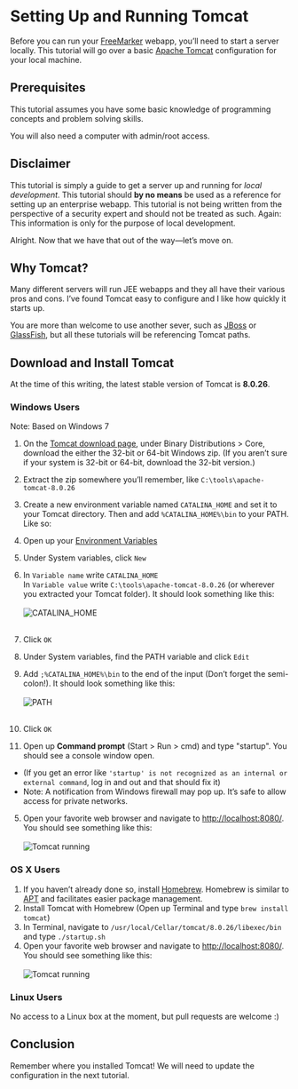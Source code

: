# Setting Up and Running Tomcat

Before you can run your [FreeMarker](http://freemarker.org) webapp, you’ll need to start a server locally. This tutorial will go over a basic [Apache Tomcat](http://tomcat.apache.org/) configuration for your local machine.

## Prerequisites

This tutorial assumes you have some basic knowledge of programming concepts and problem solving skills.

You will also need a computer with admin/root access.

## Disclaimer

This tutorial is simply a guide to get a server up and running for *local development*. This tutorial should **by no means** be used as a reference for setting up an enterprise webapp. This tutorial is not being written from the perspective of a security expert and should not be treated as such. Again: This information is only for the purpose of local development.

Alright. Now that we have that out of the way—let’s move on.

## Why Tomcat?

Many different servers will run JEE webapps and they all have their various pros and cons. I’ve found Tomcat easy to configure and I like how quickly it starts up.

You are more than welcome to use another sever, such as [JBoss](http://www.jboss.org/) or [GlassFish](https://glassfish.java.net/), but all these tutorials will be referencing Tomcat paths.

## Download and Install Tomcat

At the time of this writing, the latest stable version of Tomcat is **8.0.26**.


### Windows Users

Note: Based on Windows 7

1. On the [Tomcat download page](http://tomcat.apache.org/download-80.cgi), under Binary Distributions > Core, download the either the 32-bit or 64-bit Windows zip. (If you aren’t sure if your system is 32-bit or 64-bit, download the 32-bit version.)

2. Extract the zip somewhere you’ll remember, like `C:\tools\apache-tomcat-8.0.26`

3. Create a new environment variable named `CATALINA_HOME` and set it to your Tomcat directory. Then and add `%CATALINA_HOME%\bin` to your PATH. Like so: <br>
  1. Open up your [Environment Variables](http://www.nextofwindows.com/how-to-addedit-environment-variables-in-windows-7)
  2. Under System variables, click `New`
  3. In `Variable name` write `CATALINA_HOME` <br>In `Variable value` write `C:\tools\apache-tomcat-8.0.26` (or wherever you extracted your Tomcat folder). It should look something like this: <br><br> ![CATALINA_HOME](https://raw.githubusercontent.com/freemarker/tutorials/master/00-running-a-server-locally/images/catalina-home.png)<br><br>
  4. Click `OK`
  5. Under System variables, find the PATH variable and click `Edit`
  6. Add `;%CATALINA_HOME%\bin` to the end of the input (Don’t forget the semi-colon!). It should look something like this:<br><br>![PATH](https://raw.githubusercontent.com/freemarker/tutorials/master/00-running-a-server-locally/images/edit-path.png)<br><br>
  7. Click `OK`

4. Open up **Command prompt** (Start > Run > cmd) and type "startup". You should see a console window open.

  * (If you get an error like `'startup' is not recognized as an internal or external command`, log in and out and that should fix it)
  * Note: A notification from Windows firewall may pop up. It’s safe to allow access for private networks.

5. Open your favorite web browser and navigate to [http://localhost:8080/](http://localhost:8080/). You should see something like this:<br><br> ![Tomcat running](https://raw.githubusercontent.com/freemarker/tutorials/master/00-running-a-server-locally/images/tomcat-running.png)

### OS X Users

1. If you haven’t already done so, install [Homebrew](http://brew.sh/). Homebrew is similar to [APT](https://en.wikipedia.org/wiki/Advanced_Packaging_Tool) and facilitates easier package management.
2. Install Tomcat with Homebrew (Open up Terminal and type `brew install tomcat`)
3. In Terminal, navigate to `/usr/local/Cellar/tomcat/8.0.26/libexec/bin` and type `./startup.sh`
4. Open your favorite web browser and navigate to [http://localhost:8080/](http://localhost:8080/). You should see something like this:<br><br> ![Tomcat running](https://raw.githubusercontent.com/freemarker/tutorials/master/00-running-a-server-locally/images/tomcat-osx.png)

### Linux Users

No access to a Linux box at the moment, but pull requests are welcome :)

## Conclusion

Remember where you installed Tomcat! We will need to update the configuration in the next tutorial.
